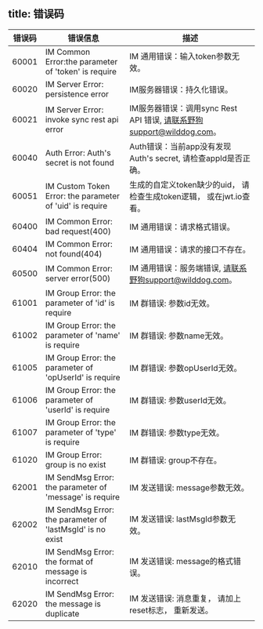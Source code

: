 title: 错误码
---
| 错误码   | 错误信息                                     | 描述                                       |
| ----- | ---------------------------------------- | ---------------------------------------- |
| 60001 | IM Common Error:the parameter of 'token' is require | IM 通用错误：输入token参数无效。                     |
| 60020 | IM Server Error: persistence error       | IM服务器错误：持久化错误。                           |
| 60021 | IM Server Error: invoke sync rest api error | IM服务器错误：调用sync Rest API 错误, 请联系野狗support@wilddog.com。 |
| 60040 | Auth Error: Auth's secret is not found   | Auth错误：当前app没有发现Auth's secret, 请检查appId是否正确。 |
| 60051 | IM Custom Token Error: the parameter of 'uid' is require | 生成的自定义token缺少的uid， 请检查生成token逻辑， 或在jwt.io查看。 |
| 60400 | IM Common Error: bad request(400)        | IM 通用错误：请求格式错误。                          |
| 60404 | IM Common Error: not found(404)          | IM 通用错误：请求的接口不存在。                        |
| 60500 | IM Common Error: server error(500)       | IM 通用错误：服务端错误, 请联系野狗support@wilddog.com。 |
| 61001 | IM Group Error: the parameter of 'id' is require | IM 群错误: 参数id无效。                          |
| 61002 | IM Group Error: the parameter of 'name' is require | IM 群错误: 参数name无效。                        |
| 61005 | IM Group Error: the parameter of 'opUserId' is require | IM 群错误: 参数opUserId无效。                    |
| 61006 | IM Group Error: the parameter of 'userId' is require | IM 群错误: 参数userId无效。                      |
| 61007 | IM Group Error: the parameter of 'type' is require | IM 群错误: 参数type无效。                        |
| 61020 | IM Group Error: group is no exist        | IM 群错误: group不存在。                        |
| 62001 | IM SendMsg Error:  the parameter of 'message' is require | IM 发送错误: message参数无效。                    |
| 62002 | IM SendMsg Error: the parameter of 'lastMsgId' is no exist | IM 发送错误: lastMsgId参数无效。                  |
| 62010 | IM SendMsg Error: the format of message is incorrect | IM 发送错误: message的格式错误。                   |
| 62020 | IM SendMsg Error: the message is duplicate | IM 发送错误: 消息重复， 请加上reset标志， 重新发送。         |

